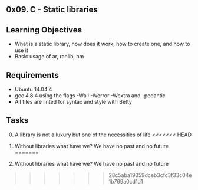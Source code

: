 0x09. C - Static libraries
---
Learning Objectives
---
- What is a static library, how does it work, how to create one, and how to use it
- Basic usage of ar, ranlib, nm

Requirements
---
- Ubuntu 14.04.4
- gcc 4.8.4 using the flags -Wall -Werror -Wextra and -pedantic
- All files are linted for syntax and style with Betty

Tasks
---
0. A library is not a luxury but one of the necessities of life
<<<<<<< HEAD

1. Without libraries what have we? We have no past and no future
=======
1. Without libraries what have we? We have no past and no future
>>>>>>> 28c5aba19359dceb3cfc3f33c04e1b769a0cd1d1
